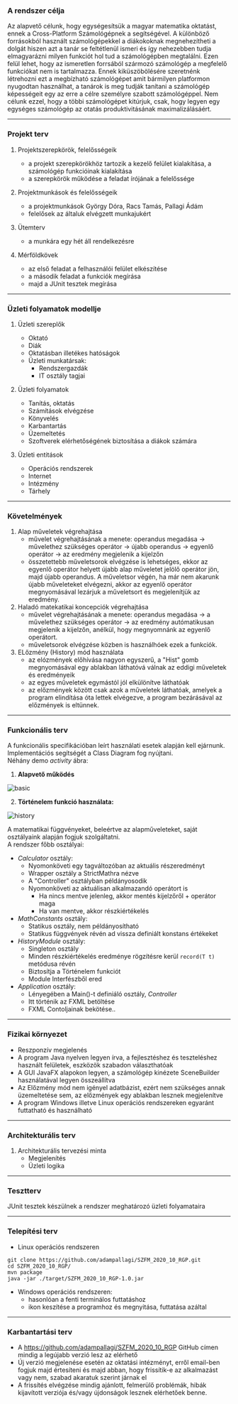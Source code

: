 ### A rendszer célja

Az alapvető célunk, hogy egységesítsük a magyar matematika oktatást, ennek a Cross-Platform Számológépnek a segítségével. A különböző forrásokból használt számológépekkel a diákokoknak megnehezítheti a dolgát hiszen azt a tanár se feltétlenül ismeri és így nehezebben tudja elmagyarázni milyen funkciót hol tud a számológépben megtalálni. Ezen felül lehet, hogy az ismeretlen forrsából szármozó számológép a megfelelő funkciókat nem is tartalmazza. Ennek kiküszöbölésére szeretnénk létrehozni ezt a megbízható számológépet amit bármilyen platformon nyugodtan használhat, a tanárok is meg tudják tanítani a számológép képességeit egy az erre a célre személyre szabott számológéppel. Nem célunk ezzel, hogy a többi számológépet kitúrjuk, csak, hogy legyen egy egységes számológép az otatás produktivitásának maximalizálásáért.

---

### Projekt terv

1. Projektszerepkörök, felelősségeik
	- a projekt szerepkörökhöz tartozik a kezelő felület kialakítása, a számológép funkcióinak kialakítása
	- a szerepkörök működése a feladat írójának a felelőssége

2. Projektmunkások és felelősségeik
	- a projektmunkások György Dóra, Racs Tamás, Pallagi Ádám
	- felelősek az általuk elvégzett munkajukért

3. Ütemterv
	- a munkára egy hét áll rendelkezésre

4. Mérföldkövek
	- az első feladat a felhasználói felület elkészítése
	- a második feladat a funkciók megírása
	- majd a JUnit tesztek megírása
	

---

### Üzleti folyamatok modellje
1. Üzleti szereplők
   * Oktató
   * Diák
   * Oktatásban illetékes hatóságok
   * Üzleti munkatársak:
        * Rendszergazdák
        * IT osztály tagjai

2. Üzleti folyamatok
    * Tanítás, oktatás
    * Számítások elvégzése
    * Könyvelés
    * Karbantartás
    * Üzemeltetés    
    * Szoftverek elérhetőségének biztosítása a diákok számára

3. Üzleti entitások
    * Operációs rendszerek
    * Internet
    * Intézmény
    * Tárhely
---

### Követelmények

1. Alap műveletek végrehajtása
    - művelet végrehajtásának a menete: operandus megadása -> művelethez szükséges operátor -> újabb operandus -> egyenlő operátor -> az eredmény megjelenik a kijelzőn
    - összetettebb műveletsorok elvégzése is lehetséges, ekkor az egyenlő operátor helyett újabb alap műveletet jelölő operátor jön, majd újabb operandus. A műveletsor végén, ha már nem akarunk újabb műveleteket elvégezni, akkor az egyenlő operátor megnyomásával lezárjuk a műveletsort és megjelenítjük az eredmény.
2. Haladó matekatikai koncepciók végrehajtása
    - művelet végrehajtásának a menete: operandus megadása -> a művelethez szükséges operátor -> az eredmény autómatikusan megjelenik a kijelzőn, anélkül, hogy megnyomnánk az egyenlő operátort.
    - műveletsorok elvégzése közben is használhóek ezek a funkciók.
3. ELőzmény (History) mód használata
    - az elózmények előhívása nagyon egyszerű, a "Hist" gomb megnyomásával egy ablakban láthatóvá válnak az eddigi műveletek és eredményeik
    - az egyes műveletek egymástól jól elkülönítve láthatóak
    - az előzmények között csak azok a műveletek láthatóak, amelyek a program elindítása óta lettek elvégezve, a program bezárásával az előzmények is eltünnek.

--- 

### Funkcionális terv 
A funkcionális specifikációban leírt használati esetek alapján kell ejárnunk.   
Implementációs segítségét a Class Diagram fog nyújtani.    
Néhány demo _activity_ ábra:
1. __Alapvető működés__     

![basic](diagrams/basic.png)    

2. __Történelem funkció használata:__

![history](diagrams/history.png)   



A matematikai függvényeket, beleértve az alapműveleteket, saját osztályaink alapján fogjuk szolgáltatni.   
A rendszer főbb osztályai:   
* _Calculator_ osztály:
    * Nyomonköveti egy tagváltozóban az aktuális részeredményt
    * Wrapper osztály a StrictMathra nézve
    * A "Controller" osztályban példányosodik
    * Nyomonköveti az aktuálisan alkalmazandó operátort is  
        * Ha nincs mentve jelenleg, akkor mentés kijelzőről + operátor maga
        * Ha van mentve, akkor részkiértékelés
* _MathConstants_ osztály:
    * Statikus osztály, nem példányosítható
    * Statikus függvények révén ad vissza definiált konstans értékeket    
* _HistoryModule_ osztály:
    * Singleton osztály
    * Minden részkiértékelés eredménye rögzítésre kerül ```record(T t)``` metódusa révén
    * Biztosítja a Történelem funkciót
    * Module Interfészből ered
* _Application_ osztály:
    * Lényegében a Main()-t definiáló osztály, _Controller_
    * Itt történik az FXML betöltése    
    * FXML Contoljainak bekötése..
---

### Fizikai környezet

- Reszponzív megjelenés
- A program Java nyelven legyen írva, a fejlesztéshez és teszteléshez használt felületek, eszközök szabadon választhatóak
- A GUI JavaFX alapokon legyen, a számológép kinézete SceneBuilder használatával legyen összeállítva
- Az Előzmény mód nem igényel adatbázist, ezért nem szükséges annak üzemeltetése sem, az előzmények egy ablakban lesznek megjelenítve
- A program Windows illetve Linux operációs rendszereken egyaránt futtatható és használható 

---

### Architekturális terv

1. Architekturális tervezési minta
	- Megjelenítés
	- Üzleti logika 

---

### Tesztterv

JUnit tesztek készülnek a rendszer meghatározó üzleti folyamataira

---

### Telepítési terv

- Linux operációs rendszeren
```
git clone https://github.com/adampallagi/SZFM_2020_10_RGP.git 
cd SZFM_2020_10_RGP/
mvn package
java -jar ./target/SZFM_2020_10_RGP-1.0.jar
```
- Windows operációs rendszeren:
    - hasonlóan a fenti terminálos futtatáshoz
    - ikon keszítése a programhoz és megnyitása, futtatása azáltal 

---

### Karbantartási terv

- A https://github.com/adampallagi/SZFM_2020_10_RGP GitHub címen mindig a legújabb verzió lesz az elérhető
- Új verzió megjelenése esetén az oktatási intézményt, erről email-ben fogjuk majd értesíteni és majd abban, hogy frissítik-e az alkalmazást vagy nem, szabad akaratuk szerint járnak el 
- A frissítés elvégzése mindig ajánlott, felmerülő problémák, hibák kijavított verziója és/vagy újdonságok lesznek elérhetőek benne.
